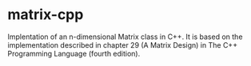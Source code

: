 matrix-cpp
==========

Implentation of an n-dimensional Matrix class in C++. It is based on the implementation described in chapter 29 (A Matrix Design) in The C++ Programming Language (fourth edition).
